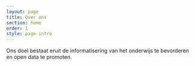 ```yaml
---
layout: page
title: Over ons
section: home
order: 1
style: page-intro
---
```


Ons doel bestaat eruit de informatisering van het onderwijs te bevorderen en open data te promoten.
